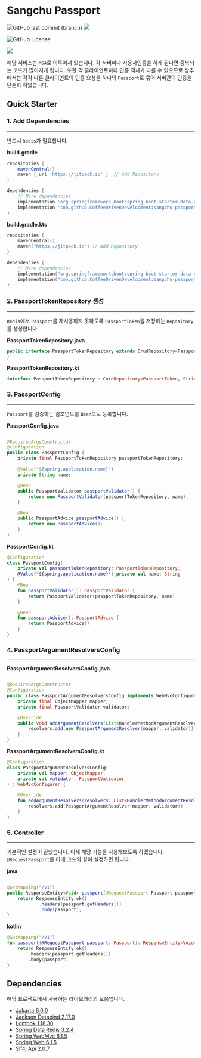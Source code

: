 # Sangchu Passport

![GitHub last commit (branch)](https://img.shields.io/github/last-commit/CoffeeDrivenDevelopment/sangchu-passport/main)
![](https://github.com/CoffeeDrivenDevelopment/sangchu-passport/actions/workflows/sangchu-passport.yml/badge.svg)

![GitHub License](https://img.shields.io/badge/license-MIT-blue)

[![](https://jitpack.io/v/CoffeeDrivenDevelopment/sangchu-passport.svg)](https://jitpack.io/#CoffeeDrivenDevelopment/sangchu-passport)

해당 서비스는 `MSA`로 이루어져 있습니다. 각 서버마다 사용자인증을 하게 된다면 중복되는 코드가 많이지게 됩니다.
또한 각 클라이언트마다 인증 객체가 다를 수 있으므로 상추에서는 각각 다른 클라이언트의 인증 요청을 하나의 `Passport`로 묶어 서버간의 인증을 단순화 하였습니다.

## Quick Starter

### 1. Add Dependencies

---

반드시 `Redis`가 필요합니다.

**build.gradle**

```groovy
repositories {
    mavenCentral()
    maven { url 'https://jitpack.io' }  // Add Repository
}

dependencies {
    // More dependencies
    implementation 'org.springframework.boot:spring-boot-starter-data-redis-reactive'
    implementation 'com.github.CoffeeDrivenDevelopment:sangchu-passport:0.0.7'
}
```

**build.gradle.kts**

```kotlin
repositories {
    mavenCentral()
    maven("https://jitpack.io") // Add Repository
}

dependencies {
    // More dependencies
    implementation("org.springframework.boot:spring-boot-starter-data-redis-reactive")
    implementation("com.github.CoffeeDrivenDevelopment:sangchu-passport:0.0.7")
}
```

### 2. PassportTokenRepository 생성

---

`Redis`에서 `Passport`를 재사용하지 못하도록 `PassportToken`을 저장하는 `Repository`를 생성합니다.

**PassportTokenRepository.java**

```java
public interface PassportTokenRepository extends CrudRepository<PassportToken, String> {
}
```

**PassportTokenRepository.kt**

```kotlin
interface PassportTokenRepository : CurdRepository<PassportToken, String>
```

### 3. PassportConfig

---

`Passport`를 검증하는 컴포넌트를 `Bean`으로 등록합니다.

**PassportConfig.java**

```java

@RequiredArgsConstructor
@Configuration
public class PassportConfig {
    private final PassportTokenRepository passportTokenRepository;

    @Value("${spring.application.name}")
    private String name;

    @Bean
    public PassportValidator passportValidator() {
        return new PassportValidator(passportTokenRepository, name);
    }

    @Bean
    public PassportAdvice passportAdvice() {
        return new PassportAdvice();
    }
}
```

**PassportConfig.kt**

```kotlin
@Configuration
class PassportConfig(
    private val passportTokenRepository: PassportTokenRepository,
    @Value("${spring.application.name}") private val name: String
) {
    @Bean
    fun passportValidator(): PassportValidator {
        return PassportValidator(passportTokenRepository, name)
    }

    @Bean
    fun passportAdvice(): PassportAdvice {
        return PassportAdvice()
    }
}
```

### 4. PassportArgumentResolversConfig

---

**PassportArgumentResolversConfig.java**

```java

@RequiredArgsConstructor
@Configuration
public class PassportArgumentResolversConfig implements WebMvcConfigurer {
    private final ObjectMapper mapper;
    private final PassportValidator validator;

    @Override
    public void addArgumentResolvers(List<HandlerMethodArgumentResolver> resolvers) {
        resolvers.add(new PassportArgumentResolver(mapper, validator));
    }
}
```

**PassportArgumentResolversConfig.kt**

```kotlin
@Configuration
class PassportArgumentResolversConfig(
    private val mapper: ObjectMapper,
    private val validator: PassportValidator
) : WebMvcConfigurer {

    @Override
    fun addArgumentResolvers(resolvers: List<HandlerMethodArgumentResolver>) {
        resolvers.add(PassportArgumentResolver(mapper, validator))
    }
}
```

### 5. Controller

---

기본적인 설정이 끝났습니다. 이제 해당 기능을 사용해보도록 하겠습니다.
`@RequestPassport`를 아래 코드와 같이 설정하면 됩니다.

**java**

```java

@GetMapping("/v1")
public ResponseEntity<Void> passport(@RequestPassport Passport passport) {
    return ResponseEntity.ok()
            .headers(passport.getHeaders())
            .body(passport);
}
```

**kotlin**

```kotlin
@GetMapping("/v1")
fun passport(@RequestPassport passport: Passport): ResponseEntity<Void> {
    return ResponseEntity.ok()
        .headers(passport.getHeaders())
        .body(passport)
}
```

## Dependencies

해당 프로젝트에서 사용하는 라이브러리의 모음입니다.

- [Jakarta 6.0.0](https://mvnrepository.com/artifact/jakarta.servlet/jakarta.servlet-api/6.0.0)
- [Jackson Databind 2.17.0](https://mvnrepository.com/artifact/com.fasterxml.jackson.core/jackson-databind/2.17.0)
- [Lombok 1.18.30](https://mvnrepository.com/artifact/org.projectlombok/lombok/1.18.30)
- [Spring Data Redis 3.2.4](https://mvnrepository.com/artifact/org.springframework.data/spring-data-redis/3.2.4)
- [Spring WebMvc 6.1.5](https://mvnrepository.com/artifact/org.springframework/spring-webmvc/6.1.5)
- [Spring Web 6.1.5](https://mvnrepository.com/artifact/org.springframework/spring-web/6.1.5)
- [Slf4j Api 2.0.7](https://mvnrepository.com/artifact/org.slf4j/slf4j-api/2.0.7)